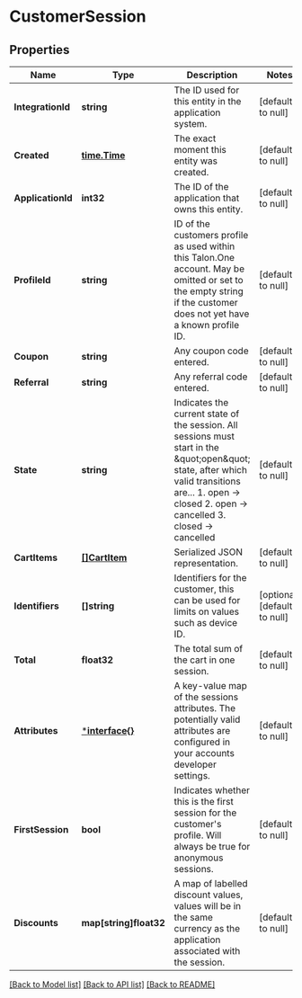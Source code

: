 # CustomerSession

## Properties
Name | Type | Description | Notes
------------ | ------------- | ------------- | -------------
**IntegrationId** | **string** | The ID used for this entity in the application system. | [default to null]
**Created** | [**time.Time**](time.Time.md) | The exact moment this entity was created. | [default to null]
**ApplicationId** | **int32** | The ID of the application that owns this entity. | [default to null]
**ProfileId** | **string** | ID of the customers profile as used within this Talon.One account. May be omitted or set to the empty string if the customer does not yet have a known profile ID. | [default to null]
**Coupon** | **string** | Any coupon code entered. | [default to null]
**Referral** | **string** | Any referral code entered. | [default to null]
**State** | **string** | Indicates the current state of the session. All sessions must start in the \&quot;open\&quot; state, after which valid transitions are...  1. open -&gt; closed 2. open -&gt; cancelled 3. closed -&gt; cancelled  | [default to null]
**CartItems** | [**[]CartItem**](CartItem.md) | Serialized JSON representation. | [default to null]
**Identifiers** | **[]string** | Identifiers for the customer, this can be used for limits on values such as device ID. | [optional] [default to null]
**Total** | **float32** | The total sum of the cart in one session. | [default to null]
**Attributes** | [***interface{}**](interface{}.md) | A key-value map of the sessions attributes. The potentially valid attributes are configured in your accounts developer settings.  | [default to null]
**FirstSession** | **bool** | Indicates whether this is the first session for the customer&#39;s profile. Will always be true for anonymous sessions. | [default to null]
**Discounts** | **map[string]float32** | A map of labelled discount values, values will be in the same currency as the application associated with the session. | [default to null]

[[Back to Model list]](../README.md#documentation-for-models) [[Back to API list]](../README.md#documentation-for-api-endpoints) [[Back to README]](../README.md)


